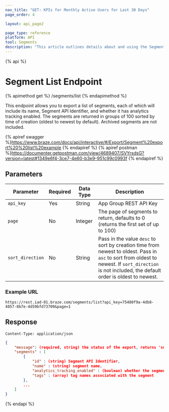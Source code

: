 ```yaml
---
nav_title: "GET: KPIs for Monthly Active Users for Last 30 Days"
page_order: 4

layout: api_page2

page_type: reference
platform: API
tool: Segments
description: "This article outlines details about and using the Segments List endpoint to export a list of available Segments."
---
```


{% api %}

# Segment List Endpoint

{% apimethod get %}
/segments/list
{% endapimethod %}

This endpoint allows you to export a list of segments, each of which will include its name, Segment API Identifier, and whether it has analytics tracking enabled. The segments are returned in groups of 100 sorted by time of creation (oldest to newest by default). Archived segments are not included.

{% apiref swagger %}https://www.braze.com/docs/api/interactive/#/Export/Segment%20export%20%20list%20example {% endapiref %}
{% apiref postman %}https://documenter.getpostman.com/view/4689407/SVYrsdsG?version=latest#1349e6f4-3ce7-4e60-b3e9-951c99c0993f {% endapiref %}

## Parameters

| Parameter| Required | Data Type | Description |
| -------- | -------- | --------- | ----------- |
| `api_key` | Yes | String    | App Group REST API Key |
| `page` | No | Integer   | The page of segments to return, defaults to 0 (returns the first set of up to 100) |
| `sort_direction` | No | String | Pass in the value `desc` to sort by creation time from newest to oldest. Pass in `asc` to sort from oldest to newest. If `sort_direction` is not included, the default order is oldest to newest. |

### Example URL
`https://rest.iad-01.braze.com/segments/list?api_key=75480f9a-4db8-4057-8b7e-4d59bfd73709&page=1`

## Response

`Content-Type: application/json`

```json
{
    "message": (required, string) the status of the export, returns 'success' when completed without errors,
    "segments" : [
        {
            "id" : (string) Segment API Identifier,
            "name" : (string) segment name,
            "analytics_tracking_enabled" : (boolean) whether the segment has analytics tracking enabled,
            "tags" : (array) tag names associated with the segment
        },
        ...
    ]
}
```

{% endapi %}
